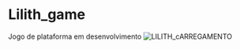 # Lilith_game
Jogo de plataforma em desenvolvimento
![LILITH_cARREGAMENTO](https://github.com/LucasDi4s/Lilith_game/assets/124370470/d19b0f08-2644-4dfe-b032-75be06c5bbf1)
